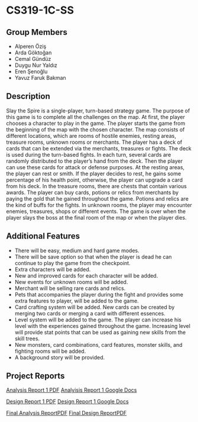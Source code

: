 # CS319-1C-SS

## Group Members
- Alperen Öziş
- Arda Göktoğan
- Cemal Gündüz
- Duygu Nur Yaldız
- Eren Şenoğlu
- Yavuz Faruk Bakman

## Description
Slay the Spire is a single-player, turn-based strategy game. The purpose of this game is to complete all the challenges on the map. At first, the player chooses a character to play in the game. The player starts the game from the beginning of the map with the chosen character. The map consists of different locations, which are rooms of hostile enemies, resting areas, treasure rooms, unknown rooms or merchants. The player has a deck of cards that can be extended via the merchants, treasures or fights. The deck is used during the turn-based fights. In each turn, several cards are randomly distributed to the player’s hand from the deck. Then the player can use these cards for attack or defense purposes. At the resting areas, the player can rest or smith. If the player decides to rest, he gains some percentage of his health point, otherwise, the player can upgrade a card from his deck. In the treasure rooms, there are chests that contain various awards. The player can buy cards, potions or relics from merchants by paying the gold that he gained throughout the game. Potions and relics are the kind of buffs for the fights. In unknown rooms, the player may encounter enemies, treasures, shops or different events. The game is over when the player slays the boss at the final room of the map or when the player dies.

## Additional Features
- There will be easy, medium and hard game modes.
- There will be save option so that when the player is dead he can continue to play the game from the checkpoint.
- Extra characters will be added.
- New and improved cards for each character will be added.
- New events for unknown rooms will be added.
- Merchant will be selling rare cards and relics.
- Pets that accompanies the player during the fight and provides some extra features to player, will be added to the game. 
- Card crafting system will be added. New cards can be created by merging two cards or merging a card with different essences.
- Level system will be added to the game. The player can increase his level with the experiences gained throughout the game. Increasing level will provide stat points that can be used as gaining new skills from the skill trees.
- New monsters, card combinations, card features, monster skills, and fighting rooms will be added.
- A background story will be provided. 

## Project Reports


[Analysis Report 1 PDF](https://github.com/ardofski/1C-SS/blob/master/Project%20Reports/Analysis_Report_1.pdf)
[Analyisis Report 1 Google Docs](https://docs.google.com/document/d/1cfotJck61YXSWnprTpIqWWkmVpQHqZCKuM19EZb8ENQ/edit?usp=sharing)

[Design Report 1 PDF](https://github.com/ardofski/1C-SS/blob/master/Project%20Reports/Design_Report_1.pdf)
[Design Report 1 Google Docs](https://docs.google.com/document/d/1Mxv4hiAcGOzrHSke-bJqTJxJfIfpUhowPlBxDXpEbsQ/edit?usp=sharing)

[Final Analysis ReportPDF](https://github.com/ardofski/1C-SS/blob/master/Project%20Reports/analysis-report-v2.pdf)
[Final Design ReportPDF](https://github.com/ardofski/1C-SS/blob/master/Project%20Reports/design-report-v2.pdf)


